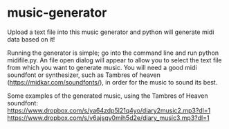 # music-generator
Upload a text file into this music generator and python will generate midi data based on it!

Running the generator is simple; go into the command line and run python midifile.py. An file open dialog will appear to allow you to select the text file from which you want to generate music. You will need a good midi soundfont or synthesizer, such as Tambres of heaven (https://midkar.com/soundfonts/), in order for the music to sound its best.

Some examples of the generated music, using the Tambres of Heaven soundfont:
https://www.dropbox.com/s/ya64zdp5l21q4yo/diary2music2.mp3?dl=1
https://www.dropbox.com/s/v6ajsqy0mih5d2e/diary_music3.mp3?dl=1
